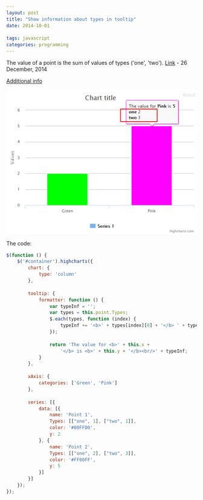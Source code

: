 ```yaml
---
layout: post
title: "Show information about types in tooltip"
date: 2014-10-01

tags: javascript
categories: programming
---
```

The value of a point is the sum of values of types ('one', 'two').
[Link](http://jsfiddle.net/yo4L215v/) - 26 December, 2014

[Additional info](http://api.highcharts.com/highcharts#tooltip.formatter)

![image](./images/highchart_add_info.png)

The code:
```js
$(function () {
    $('#container').highcharts({
        chart: {
            type: 'column'
        },

        tooltip: {
            formatter: function () {
                var typeInf = '';
                var types = this.point.Types;
                $.each(types, function (index) {
                    typeInf += '<b>' + types[index][0] + '</b> ' + types[index][1] + '<br/>';
                });

                return 'The value for <b>' + this.x +
                    '</b> is <b>' + this.y + '</b><br/>' + typeInf;
            }
        },

        xAxis: {
            categories: ['Green', 'Pink']
        },

        series: [{
            data: [{
                name: 'Point 1',
                Types: [["one", 1], ["two", 1]],
                color: '#00FF00',
                y: 2
            }, {
                name: 'Point 2',
                Types: [["one", 2], ["two", 3]],
                color: '#FF00FF',
                y: 5
            }]
        }]
    });
});
```
